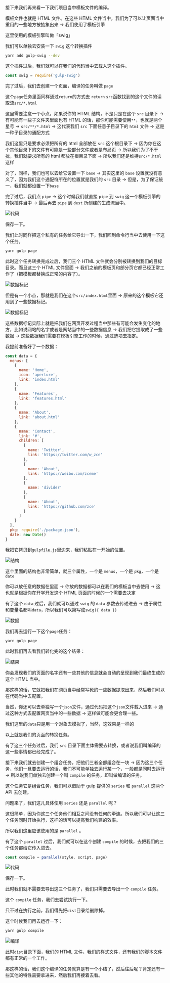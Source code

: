 接下来我们再来看一下我们项目当中模板文件的编译。

模板文件也就是 HTML 文件。在这些 HTML 文件当中，我们为了可以让页面当中重用的一些地方被抽象出来 -> 我们使用了模板引擎

这里使用的模板引擎叫做「swig」 

我们可以单独去安装一下 `swig` 这个转换插件

``` bash
yarn add gulp-swig --dev
```

这个插件过后，我们就可以在我们的代码当中去载入这个插件。

``` js
const swig = require('gulp-swig')
```

完了过后，我们去创建一个页面，编译的任务叫做 `page`

这个`page`任务里面同样通过`return`的方式去 `return` `src`函数找到的这个文件的读取流`src/*.html`

这里需要注意一个小点，如果说你的 HTML 结构，不是只是在这个 `src` 目录下 -> 有可能有一些子文件夹里面也有 HTML 的话，那你可能需要使用`**`，也就是两个星号 -> `src/**/*.html` -> 这代表我们 `src` 下面任意子目录下的 `html` 文件 -> 这是一种子目录的通配方式

我们这里只是要求必须把所有的 html 全部放在 `src` 这个根目录下 -> 因为你在这个其他目录下的文件有可能是一些部分文件或者是布局页 -> 所以我们为了不干扰，我们就要求所有的 html 都放在根目录下面 -> 所以我们还是维持`src/*.html`这样

对了，同样，我们也可以去给它设置一下 `base`  -> 其实这里的 `base` 设置就没有意义了，因为我们这个通配符所在的位置就是我们的 `src` 目录 -> 但是，为了保证统一，我们就都设置一下`base` 

完了过后，我们点 `pipe`  -> 这个时候我们就直接 `pipe` 到 `swig` 这一个模板引擎的转换插件当中 -> 最后再去 `pipe` 到 `dest` 所创建的生成流当中。

![代码](assets/img/2021-10-29-00-30-34.png)

保存一下。

我们此时同样把这个私有的任务给它导出一下，我们回到命令行当中去使用一下这个任务。

``` bash
yarn gulp page
```

此时这个任务转换完成过后，我们三个 HTML 文件就会分别被转换到我们的目标目录。而且这三个 HTML 文件里面 -> 我们之前的模板页和部分页它都已经正常工作了（把模板都替换成正常的内容了）。

![数据标记](assets/img/2021-10-29-00-32-57.png)

但是有一个小点，那就是我们在这个`src/index.html`里面 -> 原来的这个模板它还用到了一些数据标记。

![数据标记](assets/img/2021-10-29-00-33-53.png)

这些数据标记实际上就是把我们在网页开发过程当中那些有可能会发生变化的地方，比如说网站的名字或者是网站当中的一些数据信息 -> 我们把它提取成了一些数据 -> 这些数据我们需要在模板引擎工作的时候，通过选项去指定。

我提前准备好了一个数据：

``` js
const data = {
  menus: [
    {
      name: 'Home',
      icon: 'aperture',
      link: 'index.html'
    },
    {
      name: 'Features',
      link: 'features.html'
    },
    {
      name: 'About',
      link: 'about.html'
    },
    {
      name: 'Contact',
      link: '#',
      children: [
        {
          name: 'Twitter',
          link: 'https://twitter.com/w_zce'
        },
        {
          name: 'About',
          link: 'https://weibo.com/zceme'
        },
        {
          name: 'divider'
        },
        {
          name: 'About',
          link: 'https://github.com/zce'
        }
      ]
    }
  ],
  pkg: require('./package.json'),
  date: new Date()
}
```

我把它拷贝到`gulpfile.js`里边来，我们粘贴在一开始的位置。

![结构](assets/img/2021-10-29-00-37-22.png)

这个里面的结构也非常简单，就三个属性，一个是 `menus`，一个是 `pkg`，一个是 `date` 

你可以放任意的数据在里面 -> 你放的数据都可以在我们的模板当中去使用 -> 这也就是根据你在开学开发这个 HTML  页面的时候的一个需要去决定

有了这个 `data` 过后，我们就可以通过 `swig` 的 `data` 参数去传递进去 -> 由于属性和变量名都叫`data`，所以我们可以简写成`swig({ data })`

![数据](assets/img/2021-10-29-00-46-04.png)

我们再去运行一下这个`page`任务：

``` bash
yarn gulp page
```

此时我们再去看我们转化完的这个结果：

![结果](assets/img/2021-10-29-00-47-23.png)

你会发现我们的页面的名字还有一些其他的信息就会自动的呈现到我们最终生成的这个 HTML 当中。

那这样的话，它就把我们在网页当中经常写死的一些数据提取出来，然后我们可以在代码当中去配置。

当然，你还可以去单独写一个`json`文件，通过代码把这个`json`文件载入进来 -> 通过这种方式去配置网页当中的一些数据 -> 这样做可能会更合理一些。

我们这里的`data`只是用一个对象去模拟了，当然，这效果是一样的

以上就是我们的页面的转换任务。

有了这三个任务过后，我们 `src` 目录下面主体需要去转换，或者说我们叫编译的这一些事情都已经完成了。

接下来我们就去创建一个组合任务，把他们三者全部组合在一块 -> 因为这三个任务，他们一旦要去运行的话，我们不可能单独去运行某一个，一般都是同时去运行 -> 所以说我们单独去创建一个叫 `compile` 的任务，即叫做编译的任务。

这个任务它是组合任务，我们可以借助于 gulp 提供的 `series` 和 `parallel` 这两个 API 去创建。

问题来了，我们这儿具体使用 `series` 还是 `parallel` 呢？

这很简单，因为你这三个任务他们相互之间没有任何的牵连。所以我们可以让这三个任务同时开始执行，这样的话可以提高我们构建的效率。

所以我们这里应该使用的是 `parallel` 。

有了这个 `parallel` 过后，我们就可以在这个创建 `compile` 的时候，去把我们的三个任务都给它传入进去。

``` js
const compile = parallel(style, script, page)
```

![代码](assets/img/2021-10-29-01-02-31.png)

保存一下。

此时我们就不需要去导出这三个任务了，我们只需要去导出一个 `compile` 任务。

这个 `compile` 任务，我们去尝试执行一下。

只不过在执行之前，我们得先把`dist`目录给删除掉。

这个时候我们再去运行一下：

``` bash
yarn gulp compile
```

![编译](assets/img/2021-10-29-00-57-01.png)

此时`dist`目录下面，我们的 HTML 文件，我们的样式文件，还有我们的脚本文件都有正常的一个工作。

那这样的话，我们这个编译的任务就算是有一个小结了，然后往后呢？肯定还有一些其他的特性需要拿进来，然后我们再接着去看。
